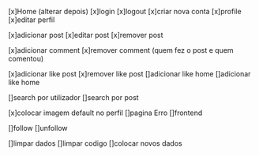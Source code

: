 [x]Home (alterar depois)
[x]login
[x]logout
[x]criar nova conta
[x]profile
[x]editar perfil

[x]adicionar post 
[x]editar post 
[x]remover post

[x]adicionar comment
[x]remover comment (quem fez o post e quem comentou)

[x]adicionar like post
[x]remover like post
[]adicionar like home
[]adicionar like home

[]search por utilizador
[]search por post

[x]colocar imagem default no perfil
[]pagina Erro
[]frontend


[]follow 
[]unfollow

[]limpar dados
[]limpar codigo
[]colocar novos dados 